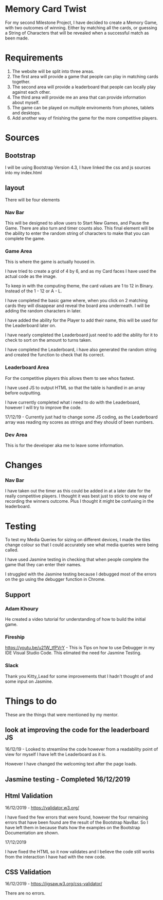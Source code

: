 # Memory Card Twist

For my second Milestone Project, I have decided to create a Memory Game, with two outcomes of winning.
Either by matching all the cards, or guessing a String of Characters that will be revealed when a successful match as been made.

# Requirements

1. The website will be split into three areas.
2. The first area will provide a game that people can play in matching cards together.
3. The second area will provide a leaderboard that people can locally play against each other.
4. The third area will provide me an area that can provide information about myself.
5. The game can be played on multiple enviroments from phones, tablets and desktops.
6. Add another way of finishing the game for the more competitive players.

# Sources

## Bootstrap
I will be using Bootstrap Version 4.3, I have linked the css and js sources into my index.html

## layout
There will be four elements

### Nav Bar
This will be designed to allow users to Start New Games, and Pause the Game.  There are also turn and timer counts also.  This final element will be the ability to enter the random string of characters to make that you can complete the game.

### Game Area
This is where the game is actually housed in.

I have tried to create a grid of 4 by 6, and as my Card faces I have used the actual code as the image.

To keep in with the computing theme, the card values are 1 to 12 in Binary.  Instead of the 1 - 12 or A - L.

I have completed the basic game where, when you click on 2 matching cards they will disappear and reveal the board area underneath.  I will be adding the random characters in later.

I have added the ability for the Player to add their name, this will be used for the Leaderboard later on.

I have nearly completed the Leaderboard just need to add the ability for it to check to sort on the amount to turns taken.

I have completed the Leaderboard, i have also generated the random string and created the function to check that its correct.

### Leaderboard Area
For the competitive players this allows them to see whos fastest.

I have used JS to output HTML so that the table is handled in an array before outputting.
 
I have currently completed what i need to do with the Leaderboard, however I will try to improve the code.

17/12/19 - Currently just had to change some JS coding, as the Leaderboard array was reading my scores as strings and they should of been numbers.

### Dev Area
This is for the developer aka me to leave some information.

# Changes

### Nav Bar
I have taken out the timer as this could be added in at a later date for the really competitive players.  I thought it was best just to stick to one way of recording the winners outcome.  Plus I thought it might be confusing in the leaderboard.

# Testing
To test my Media Queries for sizing on different devices, I made the tiles change colour so that I could accurately see what media queries were being called.

I have used Jasmine testing in checking that when people complete the game that they can enter their names.

I struggled with the Jasmine testing because I debugged most of the errors on the go using the debugger function in Chrome.

## Support

### Adam Khoury
He created a video tutorial for understanding of how to build the initial game.

### Fireship
https://youtu.be/u21W_tfPVrY - This is Tips on how to use Debugger in my IDE Visual Studio Code.  This elimated the need for Jasmine Testing.

### Slack
Thank you Kitty_Lead for some improvements that I hadn't thought of and some input on Jasmine.

# Things to do
These are the things that were mentioned by my mentor.

## look at improving the code for the leaderboard JS
16/12/19 - Looked to streamline the code however from a readability point of view for myself I have left the Leaderboard as it is.

However I have changed the welcoming text after the page loads.

## Jasmine testing - Completed 16/12/2019

## Html Validation
16/12/2019 - https://validator.w3.org/

I have fixed the few errors that were found, however the four remaining errors that have been found are the result of the Bootstrap NavBar.  So I have left them in because thats how the examples on the Bootstrap Documentation are shown.

17/12/2019 

I have fixed the HTML so it now validates and I believe the code still works from the interaction I have had with the new code.

## CSS Validation
16/12/2019 - https://jigsaw.w3.org/css-validator/

There are no errors.